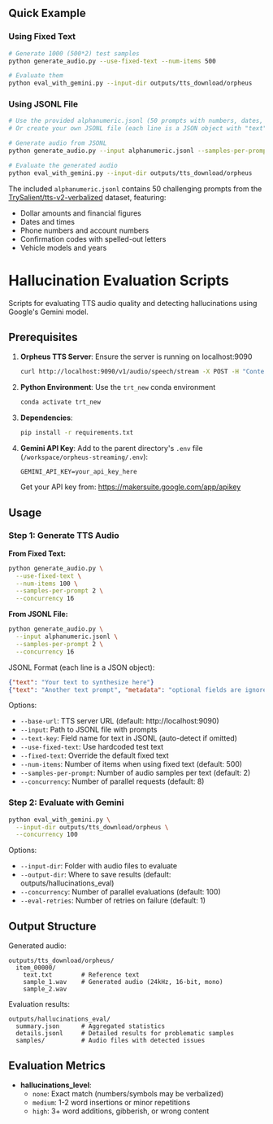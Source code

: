 ## Quick Example

### Using Fixed Text
```bash
# Generate 1000 (500*2) test samples
python generate_audio.py --use-fixed-text --num-items 500

# Evaluate them
python eval_with_gemini.py --input-dir outputs/tts_download/orpheus
```

### Using JSONL File
```bash
# Use the provided alphanumeric.jsonl (50 prompts with numbers, dates, and codes)
# Or create your own JSONL file (each line is a JSON object with "text" field)

# Generate audio from JSONL
python generate_audio.py --input alphanumeric.jsonl --samples-per-prompt 2

# Evaluate the generated audio
python eval_with_gemini.py --input-dir outputs/tts_download/orpheus
```

The included `alphanumeric.jsonl` contains 50 challenging prompts from the [TrySalient/tts-v2-verbalized](https://huggingface.co/datasets/TrySalient/tts-v2-verbalized) dataset, featuring:
- Dollar amounts and financial figures
- Dates and times
- Phone numbers and account numbers  
- Confirmation codes with spelled-out letters
- Vehicle models and years


# Hallucination Evaluation Scripts

Scripts for evaluating TTS audio quality and detecting hallucinations using Google's Gemini model.

## Prerequisites

1. **Orpheus TTS Server**: Ensure the server is running on localhost:9090
   ```bash
   curl http://localhost:9090/v1/audio/speech/stream -X POST -H "Content-Type: application/json" -d '{"input": "test"}' --output test.wav
   ```

2. **Python Environment**: Use the `trt_new` conda environment
   ```bash
   conda activate trt_new
   ```

3. **Dependencies**:
   ```bash
   pip install -r requirements.txt
   ```

4. **Gemini API Key**: Add to the parent directory's `.env` file (`/workspace/orpheus-streaming/.env`):
   ```
   GEMINI_API_KEY=your_api_key_here
   ```
   Get your API key from: https://makersuite.google.com/app/apikey

## Usage

### Step 1: Generate TTS Audio

**From Fixed Text:**
```bash
python generate_audio.py \
  --use-fixed-text \
  --num-items 100 \
  --samples-per-prompt 2 \
  --concurrency 16
```

**From JSONL File:**
```bash
python generate_audio.py \
  --input alphanumeric.jsonl \
  --samples-per-prompt 2 \
  --concurrency 16
```

JSONL Format (each line is a JSON object):
```json
{"text": "Your text to synthesize here"}
{"text": "Another text prompt", "metadata": "optional fields are ignored"}
```

Options:
- `--base-url`: TTS server URL (default: http://localhost:9090)
- `--input`: Path to JSONL file with prompts
- `--text-key`: Field name for text in JSONL (auto-detect if omitted)
- `--use-fixed-text`: Use hardcoded test text
- `--fixed-text`: Override the default fixed text
- `--num-items`: Number of items when using fixed text (default: 500)
- `--samples-per-prompt`: Number of audio samples per text (default: 2)
- `--concurrency`: Number of parallel requests (default: 8)

### Step 2: Evaluate with Gemini

```bash
python eval_with_gemini.py \
  --input-dir outputs/tts_download/orpheus \
  --concurrency 100
```

Options:
- `--input-dir`: Folder with audio files to evaluate
- `--output-dir`: Where to save results (default: outputs/hallucinations_eval)
- `--concurrency`: Number of parallel evaluations (default: 100)
- `--eval-retries`: Number of retries on failure (default: 1)

## Output Structure

Generated audio:
```
outputs/tts_download/orpheus/
  item_00000/
    text.txt        # Reference text
    sample_1.wav    # Generated audio (24kHz, 16-bit, mono)
    sample_2.wav
```

Evaluation results:
```
outputs/hallucinations_eval/
  summary.json      # Aggregated statistics
  details.jsonl     # Detailed results for problematic samples
  samples/          # Audio files with detected issues
```

## Evaluation Metrics

- **hallucinations_level**: 
  - `none`: Exact match (numbers/symbols may be verbalized)
  - `medium`: 1-2 word insertions or minor repetitions
  - `high`: 3+ word additions, gibberish, or wrong content